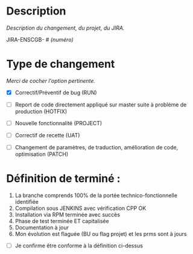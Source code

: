 # Description
*Description du changement, du projet, du JIRA.*

JIRA-ENSCGB- # *(numéro)*


# Type de changement
*Merci de cocher l'option pertinente.*
- [X] Correctif/Préventif de bug (RUN)
- [ ] Report de code directement appliqué sur master suite à problème de production (HOTFIX)
- [ ] Nouvelle fonctionnalité (PROJECT)
- [ ] Correctif de recette (UAT)
- [ ] Changement de paramètres, de traduction, amélioration de code, optimisation (PATCH)


# Définition de terminé :
1. La branche comprends 100% de la portée technico-fonctionnelle identifiée
2. Compilation sous JENKINS avec vérification CPP OK
3. Installation via RPM terminée avec succès
4. Phase de test terminée ET capitalisée
5. Documentation à jour
6. Mon évolution est flaguée (BU ou flag projet) et les prms sont à jours

- [ ] Je confirme être conforme à la définition ci-dessus


